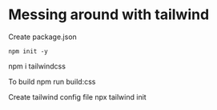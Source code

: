 # Messing around with tailwind
Create package.json

    npm init -y

  npm i tailwindcss

To build 
  npm run build:css

Create tailwind config file
npx tailwind init
